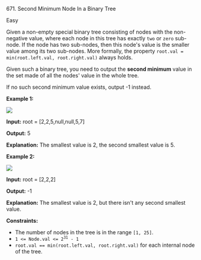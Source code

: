 671\. Second Minimum Node In a Binary Tree

Easy

Given a non-empty special binary tree consisting of nodes with the non-negative value, where each node in this tree has exactly `two` or `zero` sub-node. If the node has two sub-nodes, then this node's value is the smaller value among its two sub-nodes. More formally, the property `root.val = min(root.left.val, root.right.val)` always holds.

Given such a binary tree, you need to output the **second minimum** value in the set made of all the nodes' value in the whole tree.

If no such second minimum value exists, output -1 instead.

**Example 1:**

![](https://leetcode-in-java.github.io/src/main/java/g0601_0700/s0671_second_minimum_node_in_a_binary_tree/smbt1.jpg)

**Input:** root = [2,2,5,null,null,5,7]

**Output:** 5

**Explanation:** The smallest value is 2, the second smallest value is 5.

**Example 2:**

![](https://leetcode-in-java.github.io/src/main/java/g0601_0700/s0671_second_minimum_node_in_a_binary_tree/smbt2.jpg)

**Input:** root = [2,2,2]

**Output:** -1

**Explanation:** The smallest value is 2, but there isn't any second smallest value.

**Constraints:**

*   The number of nodes in the tree is in the range `[1, 25]`.
*   <code>1 <= Node.val <= 2<sup>31</sup> - 1</code>
*   `root.val == min(root.left.val, root.right.val)` for each internal node of the tree.